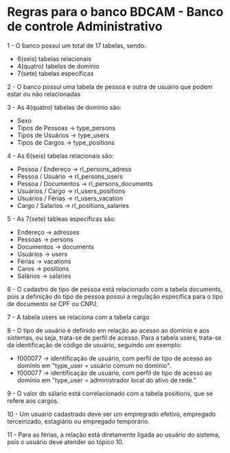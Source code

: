 <html>
  <body>
    <h1>Regras para o banco BDCAM - Banco de controle Administrativo</h1>
    <p>1 - O banco possui um total de 17 tabelas, sendo: </p>
    <ul>
      <li>6(seis) tabelas relacionais</li>
      <li>4(quatro) tabelas de domínio</li>
      <li>7(sete) tabelas específicas</li>      
    </ul>
    <p>2 - O banco possui uma tabela de pessoa e outra de usuário que podem estar ou não relacionadas</p>
    <p>3 - As 4(quatro) tabelas de domínio são: </p>
    <ul>
      <li>Sexo</li>
      <li>Tipos de Pessoas -> type_persons</li>
      <li>Tipos de Usuários -> type_users</li>
      <li>Tipos de Cargos -> type_positions</li>
    </ul>
    <p>4 - As 6(seis) tabelas relacionais são:</p>
    <ul>
      <li>Pessoa / Endereço -> rl_persons_adress</li>
      <li>Pessoa / Usuário -> rl_persons_users</li>
      <li>Pessoa / Documentos -> rl_persons_documents</li>
      <li>Usuários / Cargo -> rl_users_positions</li>
      <li>Usuários / Férias -> rl_users_vacation</li>
      <li>Cargo / Salarios -> rl_positions_salaries</li>
    </ul>
    <p>5 - As 7(sete) tableas específicas são:</p>
    <ul>
      <li>Endereço -> adresses</li>
      <li>Pessoas -> persons</li>
      <li>Documentos -> documents</li>
      <li>Usuários -> users</li>
      <li>Férias -> vacations</li>
      <li>Caros -> positions</li>
      <li>Salários -> salaries</li>
    </ul>
    <p>6 - O cadastro de tipo de pessoa está relacionado com a tabela documents, pois a definição do tipo de pessoa possui a regulação específica para o tipo de documento se CPF ou CNPJ.</p>
    <p>7 - A tabela users se relaciona com a tabela cargo</p>
    <p>8 - O tipo de usuário é definido em relação ao acesso ao domínio e aos sistemas, ou seja, trata-se de perfil de acesso. Para a tabela users, trata-se da identificação de código de usuário, seguindo um exemplo:</p>
    <ul>
      <li>f000077 -> identificação de usuário, com perfil de tipo de acesso ao domínio em "type_user = usuário comum no domínio".</li>
      <li>f000077 -> identificação de usuário, com perfil de tipo de acesso ao domínio em "type_user = administrador local do ativo de rede."</li>
    </ul>
    <p>9 - O valor do sálario está correlacionado com a tabela positions, que se refere aos cargos.</p>
    <p>10 - Um usuário cadastrado deve ser um empregrado efetivo, empregado terceirizado, estagiário ou empregado temporário.</p>
    <p>11 - Para as férias, a relação está diretamente ligada ao usuário do sistema, pois o usuário deve atender ao tópico 10. </p>
  </body>
</html>
